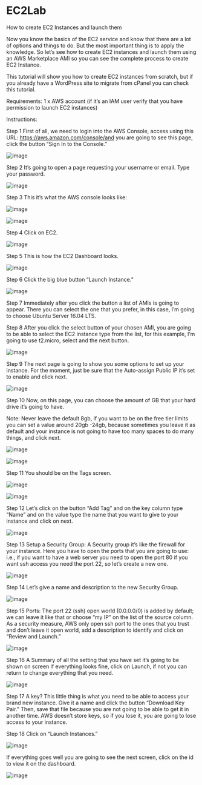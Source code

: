 # EC2Lab
How to create EC2 Instances and launch them

Now you know the basics of the EC2 service and know that there are a lot of options and things to do. But the most important thing is to apply the knowledge. So let’s see how to create EC2 instances and launch them using an AWS Marketplace AMI so you can see the complete process to create EC2 Instance.

This tutorial will show you how to create EC2 instances from scratch, but if you already have a WordPress site to migrate from cPanel you can check this tutorial.

Requirements:
1 x AWS account (if it’s an IAM user verify that you have permission to launch EC2 instances)

Instructions:

Step 1
First of all, we need to login into the AWS Console, access using this URL: https://aws.amazon.com/console/and you are going to see this page, click the button “Sign In to the Console.”

![image](https://user-images.githubusercontent.com/103466963/171038570-f054c2a0-8cfd-46f8-a647-0fe6558cef4d.png)

Step 2
It’s going to open a page requesting your username or email. Type your password.

![image](https://user-images.githubusercontent.com/103466963/171038657-2e0d9849-087c-489e-b1d5-af64f0448627.png)

Step 3
This it’s what the AWS console looks like:

![image](https://user-images.githubusercontent.com/103466963/171038756-e3121973-ae6a-4626-8ac0-dd7748bdb73c.png)

![image](https://user-images.githubusercontent.com/103466963/171038849-6ab7cafb-bd50-4695-9e6f-83ff65338605.png)

Step 4
Click on EC2.

![image](https://user-images.githubusercontent.com/103466963/171038893-2d16ea4d-23d2-4481-873b-8a0abf798cf1.png)

Step 5
This is how the EC2 Dashboard looks.

![image](https://user-images.githubusercontent.com/103466963/171038997-39e1fd9e-5ced-4b40-97ce-b4e16b3c461d.png)

Step 6
Click the big blue button “Launch Instance.”

![image](https://user-images.githubusercontent.com/103466963/171039051-f3af599b-6a8a-4843-b2b3-130061df28cc.png)

Step 7
Immediately after you click the button a list of AMIs is going to appear. There you can select the one that you prefer, in this case, I’m going to choose Ubuntu Server 16.04 LTS.

Step 8
After you click the select button of your chosen AMI, you are going to be able to select the EC2 instance type from the list, for this example, I’m going to use t2.micro, select and the next button.

![image](https://user-images.githubusercontent.com/103466963/171039163-22414e73-bc08-4a88-87b8-31d140b3ce07.png)

Step 9
The next page is going to show you some options to set up your instance. For the moment, just be sure that the Auto-assign Public IP it’s set to enable and click next.

![image](https://user-images.githubusercontent.com/103466963/171039203-f8b114b2-fa82-4d15-95e9-37ff5e2789c6.png)

Step 10
Now, on this page, you can choose the amount of GB that your hard drive it’s going to have.

Note: Never leave the default 8gb, if you want to be on the free tier limits you can set a value around 20gb -24gb, because sometimes you leave it as default and your instance is not going to have too many spaces to do many things, and click next.

![image](https://user-images.githubusercontent.com/103466963/171039288-ce960a42-4606-4f35-a83d-80bce91a1a4c.png)

![image](https://user-images.githubusercontent.com/103466963/171039400-03b44ddd-90e9-4bb1-8abe-7c2f3dd1c038.png)

Step 11
You should be on the Tags screen.

![image](https://user-images.githubusercontent.com/103466963/171039543-8bb7d3b2-a184-4926-955c-92cc9134447c.png)

![image](https://user-images.githubusercontent.com/103466963/171039580-49ac3d20-c7db-487d-9222-ba0047a6e65c.png)

Step 12
Let’s click on the button “Add Tag” and on the key column type “Name” and on the value type the name that you want to give to your instance and click on next.

![image](https://user-images.githubusercontent.com/103466963/171039732-cbc81d11-6e97-46be-9067-ea7c07947dd9.png)

Step 13
Setup a Security Group: A Security group it’s like the firewall for your instance. Here you have to open the ports that you are going to use: i.e., if you want to have a web server you need to open the port 80 if you want ssh access you need the port 22, so let’s create a new one.

![image](https://user-images.githubusercontent.com/103466963/171039854-0f057db3-be71-4878-b3fd-4037903ae051.png)

Step 14
Let’s give a name and description to the new Security Group.

![image](https://user-images.githubusercontent.com/103466963/171039936-59345411-f7f0-414d-8c44-275bb14a4c66.png)

Step 15
Ports: The port 22 (ssh) open world (0.0.0.0/0) is added by default; we can leave it like that or choose “my IP” on the list of the source column. As a security measure, AWS only open ssh port to the ones that you trust and don’t leave it open world, add a description to identify and click on “Review and Launch.”

![image](https://user-images.githubusercontent.com/103466963/171039975-86f808b6-7a87-48fa-bce9-5aa02da2b47e.png)


Step 16
A Summary of all the setting that you have set it’s going to be shown on screen if everything looks fine, click on Launch, if not you can return to change everything that you need.

![image](https://user-images.githubusercontent.com/103466963/171040015-0c83f61d-54f1-4f55-b5a3-4edf993c751b.png)


Step 17
A key? This little thing is what you need to be able to access your brand new instance. Give it a name and click the button “Download Key Pair.” Then, save that file because you are not going to be able to get it in another time. AWS doesn’t store keys, so if you lose it, you are going to lose access to your instance.

Step 18
Click on “Launch Instances.”

![image](https://user-images.githubusercontent.com/103466963/171040056-ccbf71e8-e7af-4f7f-a643-dc9508c27aaa.png)


If everything goes well you are going to see the next screen, click on the id to view it on the dashboard.

![image](https://user-images.githubusercontent.com/103466963/171040100-1a778842-8b03-495e-8e0f-f75499e469ff.png)



